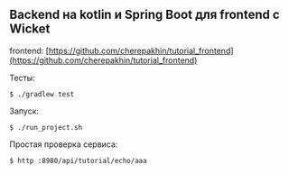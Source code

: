 ## Backend на kotlin и Spring Boot для frontend с Wicket 

frontend: [https://github.com/cherepakhin/tutorial_frontend](https://github.com/cherepakhin/tutorial_frontend)

Тесты:

````shell
$ ./gradlew test
````

Запуск:

````shell
$ ./run_project.sh
````

Простая проверка сервиса:

````shell
$ http :8980/api/tutorial/echo/aaa
````
